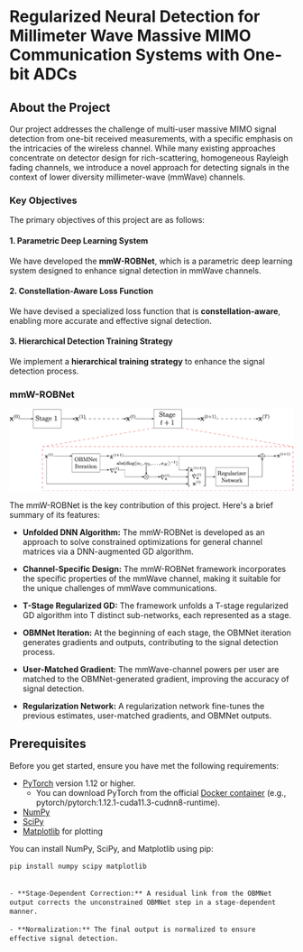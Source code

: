 # Regularized Neural Detection for Millimeter Wave Massive MIMO Communication Systems with One-bit ADCs

## About the Project

Our project addresses the challenge of multi-user massive MIMO signal detection from one-bit received measurements, with a specific emphasis on the intricacies of the wireless channel. While many existing approaches concentrate on detector design for rich-scattering, homogeneous Rayleigh fading channels, we introduce a novel approach for detecting signals in the context of lower diversity millimeter-wave (mmWave) channels.

### Key Objectives

The primary objectives of this project are as follows:

#### 1. Parametric Deep Learning System

We have developed the **mmW-ROBNet**, which is a parametric deep learning system designed to enhance signal detection in mmWave channels.

#### 2. Constellation-Aware Loss Function

We have devised a specialized loss function that is **constellation-aware**, enabling more accurate and effective signal detection.

#### 3. Hierarchical Detection Training Strategy
We implement a **hierarchical training strategy** to enhance the signal detection process.


### mmW-ROBNet

![mmW-ROBNet](https://github.com/adityasant/mmW_ROBNet/blob/main/proj_robnet_overall_mmwave.png)

The mmW-ROBNet is the key contribution of this project. Here's a brief summary of its features:

- **Unfolded DNN Algorithm:** The mmW-ROBNet is developed as an approach to solve constrained optimizations for general channel matrices via a DNN-augmented GD algorithm.

- **Channel-Specific Design:** The mmW-ROBNet framework incorporates the specific properties of the mmWave channel, making it suitable for the unique challenges of mmWave communications.

- **T-Stage Regularized GD:** The framework unfolds a T-stage regularized GD algorithm into T distinct sub-networks, each represented as a stage.

- **OBMNet Iteration:** At the beginning of each stage, the OBMNet iteration generates gradients and outputs, contributing to the signal detection process.

- **User-Matched Gradient:** The mmWave-channel powers per user are matched to the OBMNet-generated gradient, improving the accuracy of signal detection.

- **Regularization Network:** A regularization network fine-tunes the previous estimates, user-matched gradients, and OBMNet outputs.



## Prerequisites

Before you get started, ensure you have met the following requirements:

- [PyTorch](https://pytorch.org/) version 1.12 or higher.
  - You can download PyTorch from the official [Docker container](https://hub.docker.com/r/pytorch/pytorch) (e.g., pytorch/pytorch:1.12.1-cuda11.3-cudnn8-runtime).
- [NumPy](https://numpy.org/)
- [SciPy](https://www.scipy.org/)
- [Matplotlib](https://matplotlib.org/) for plotting

You can install NumPy, SciPy, and Matplotlib using pip:

```shell
pip install numpy scipy matplotlib


- **Stage-Dependent Correction:** A residual link from the OBMNet output corrects the unconstrained OBMNet step in a stage-dependent manner.

- **Normalization:** The final output is normalized to ensure effective signal detection.
